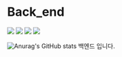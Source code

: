 # Back_end
 <img src="https://img.shields.io/badge/JAVA-007396?style=flat&logo=java&logoColor=white"/> <img src="https://img.shields.io/badge/springboot-6DB33F?style=flat&logo=springboot&logoColor=white"/> <img src="https://img.shields.io/badge/mysql-4479A1?style=flat&logo=mysql&logoColor=white"/> <img src="https://img.shields.io/badge/json-000000?style=flat&logo=json&logoColor=white"/>

 ![Anurag's GitHub stats](https://github-readme-stats.vercel.app/api?https://github.com/(https://github.com/PBEM22)&theme=dark&show_icons=true)
백엔드 입니다.
